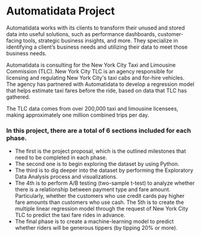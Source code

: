 # **Automatidata Project**

Automatidata works with its clients to transform their unused and stored data into useful solutions, such as performance dashboards, customer-facing tools, strategic business insights, and more. They specialize in identifying a client’s business needs and utilizing their data to meet those business needs. 

Automatidata is consulting for the New York City Taxi and Limousine Commission (TLC). New York City TLC is an agency responsible for licensing and regulating New York City's taxi cabs and for-hire vehicles. The agency has partnered with Automatidata to develop a regression model that helps estimate taxi fares before the ride, based on data that TLC has gathered. 

The TLC data comes from over 200,000 taxi and limousine licensees, making approximately one million combined trips per day. 

### **In this project, there are a total of 6 sections included for each phase.** 
* The first is the project proposal, which is the outlined milestones that need to be completed in each phase. 
* The second one is to begin exploring the dataset by using Python. 
* The third is to dig deeper into the dataset by performing the Exploratory Data Analysis process and visualizations. 
* The 4th is to perform A/B testing (two-sample t-test) to analyze whether there is a relationship between payment type and fare amount. Particularly, whether the customers who use credit cards pay higher fare amounts than customers who use cash. The 5th is to create the multiple linear regression model through the request of New York City TLC to predict the taxi fare rides in advance. 
* The final phase is to create a machine-learning model to predict whether riders will be generous tippers (by tipping 20% or more).
